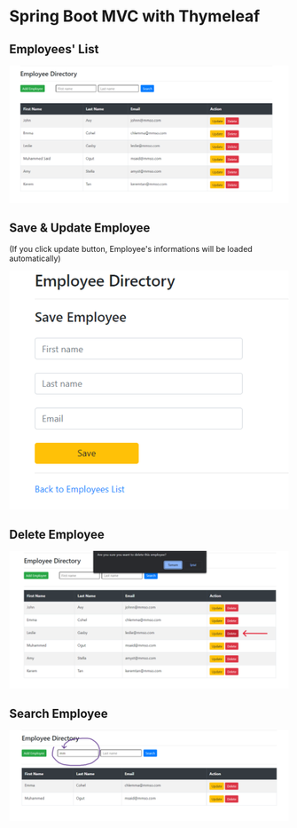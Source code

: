 # Spring Boot MVC with Thymeleaf

## Employees' List

![img](Readme_Images/ListEmployee.png)

## Save & Update Employee

(If you click update button, Employee's informations will be loaded automatically)

![img](Readme_Images/Save&Update.png)


## Delete Employee

![img](Readme_Images/Delete.png)

## Search Employee

![img](Readme_Images/SearchBy.png)
